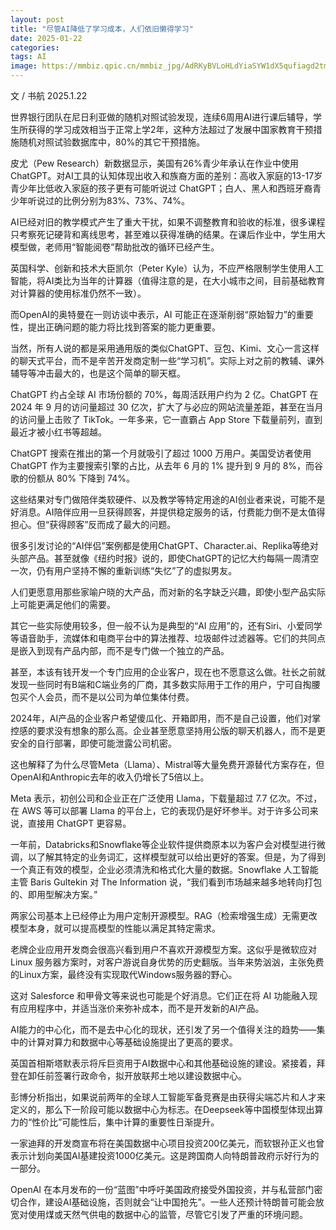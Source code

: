 ```yaml
---
layout: post
title: "尽管AI降低了学习成本，人们依旧懒得学习"
date: 2025-01-22
categories:
tags: AI
image: https://mmbiz.qpic.cn/mmbiz_jpg/AdRKyBVLoHLdYiaSYW1dX5qufiagd2tmblPiaUKcQSzGptLncfFqmrDAtS9BcZ92UCb4oeqjaxymmCRvRzSdSPq4A/0?wx_fmt=jpeg
---
```


文 / 书航 2025.1.22


世界银行团队在尼日利亚做的随机对照试验发现，连续6周用AI进行课后辅导，学生所获得的学习成效相当于正常上学2年，这种方法超过了发展中国家教育干预措施随机对照试验数据库中，80%的其它干预措施。


皮尤（Pew Research）新数据显示，美国有26%青少年承认在作业中使用ChatGPT。对AI工具的认知体现出收入和族裔方面的差别：高收入家庭的13-17岁青少年比低收入家庭的孩子更有可能听说过 ChatGPT；白人、黑人和西班牙裔青少年听说过的比例分别为83%、73%、74%。


AI已经对旧的教学模式产生了重大干扰，如果不调整教育和验收的标准，很多课程只考察死记硬背和离线思考，甚至难以获得准确的结果。在课后作业中，学生用大模型做，老师用“智能阅卷”帮助批改的循环已经产生。


英国科学、创新和技术大臣凯尔（Peter Kyle）认为，不应严格限制学生使用人工智能，将AI类比为当年的计算器（值得注意的是，在大小城市之间，目前基础教育对计算器的使用标准仍然不一致）。

而OpenAI的奥特曼在一则访谈中表示，AI 可能正在逐渐削弱“原始智力”的重要性，提出正确问题的能力将比找到答案的能力更重要。


当然，所有人说的都是采用通用版的类似ChatGPT、豆包、Kimi、文心一言这样的聊天式平台，而不是辛苦开发商定制一些“学习机”。实际上对之前的教辅、课外辅导等冲击最大的，也是这个简单的聊天框。


ChatGPT 约占全球 AI 市场份额的 70%，每周活跃用户约为 2 亿。ChatGPT 在 2024 年 9 月的访问量超过 30 亿次，扩大了与必应的网站流量差距，甚至在当月的访问量上击败了 TikTok。一年多来，它一直霸占 App Store 下载量前列，直到最近才被小红书等超越。


ChatGPT 搜索在推出的第一个月就吸引了超过 1000 万用户。美国受访者使用 ChatGPT 作为主要搜索引擎的占比，从去年 6 月的 1% 提升到 9 月的 8%，而谷歌的份额从 80% 下降到 74%。


这些结果对专门做陪伴类软硬件、以及教学等特定用途的AI创业者来说，可能不是好消息。AI陪伴应用一旦获得顾客，并提供稳定服务的话，付费能力倒不是太值得担心。但“获得顾客”反而成了最大的问题。


很多引发讨论的“AI伴侣”案例都是使用ChatGPT、Character.ai、Replika等绝对头部产品。甚至就像《纽约时报》说的，即使ChatGPT的记忆大约每隔一周清空一次，仍有用户坚持不懈的重新训练“失忆”了的虚拟男友。


人们更愿意用那些家喻户晓的大产品，而对新的名字缺乏兴趣，即使小型产品实际上可能更满足他们的需要。


其它一些实际使用较多，但一般不认为是典型的“AI 应用”的，还有Siri、小爱同学等语音助手，流媒体和电商平台中的算法推荐、垃圾邮件过滤器等。它们的共同点是嵌入到现有产品内部，而不是专门做一个独立的产品。


甚至，本该有钱开发一个专门应用的企业客户，现在也不愿意这么做。社长之前就发现一些同时有B端和C端业务的厂商，其多数实际用于工作的用户，宁可自掏腰包买个人会员，而不是以公司为单位集体付费。


2024年，AI产品的企业客户希望傻瓜化、开箱即用，而不是自己设置，他们对掌控感的要求没有想象的那么高。企业甚至愿意坚持用公版的聊天机器人，而不是更安全的自行部署，即使可能泄露公司机密。


这也解释了为什么尽管Meta（Llama）、Mistral等大量免费开源替代方案存在，但OpenAI和Anthropic去年的收入仍增长了5倍以上。


Meta 表示，初创公司和企业正在广泛使用 Llama，下载量超过 7.7 亿次。不过，在 AWS 等可以部署 Llama 的平台上，它的表现仍是好坏参半。对于许多公司来说，直接用 ChatGPT 更容易。


一年前，Databricks和Snowflake等企业软件提供商原本以为客户会对模型进行微调，以了解其特定的业务词汇，这样模型就可以给出更好的答案。但是，为了得到一个真正有效的模型，企业必须清洗和格式化大量的数据。Snowflake 人工智能主管 Baris Gultekin 对 The Information 说，“我们看到市场越来越多地转向打包的、即用型解决方案。”


两家公司基本上已经停止为用户定制开源模型。RAG（检索增强生成）无需更改模型本身，就可以提高模型的性能以满足其特定需求。


老牌企业应用开发商会很高兴看到用户不喜欢开源模型方案。这似乎是微软应对 Linux 服务器方案时，对客户游说自身优势的历史翻版。当年来势汹汹，主张免费的Linux方案，最终没有实现取代Windows服务器的野心。


这对 Salesforce 和甲骨文等来说也可能是个好消息。它们正在将 AI 功能融入现有应用程序中，并适当涨价来弥补成本，而不是开发新的AI产品。


AI能力的中心化，而不是去中心化的现状，还引发了另一个值得关注的趋势——集中的计算对算力和数据中心等基础设施提出了更高的要求。


英国首相斯塔默表示将斥巨资用于AI数据中心和其他基础设施的建设。紧接着，拜登在卸任前签署行政命令，拟开放联邦土地以建设数据中心。


彭博分析指出，如果说前两年的全球人工智能军备竞赛是由获得尖端芯片和人才来定义的，那么下一阶段可能以数据中心为标志。在Deepseek等中国模型体现出算力的“性价比”可能性后，集中计算的重要性日渐提升。


一家迪拜的开发商宣布将在美国数据中心项目投资200亿美元，而软银孙正义也曾表示计划向美国AI基建投资1000亿美元。这是跨国商人向特朗普政府示好行为的一部分。


OpenAI 在本月发布的一份“蓝图”中呼吁美国政府接受外国投资，并与私营部门密切合作，建设AI基础设施，否则就会“让中国抢先”。一些人还预计特朗普可能会放宽对使用煤或天然气供电的数据中心的监管，尽管它引发了严重的环境问题。